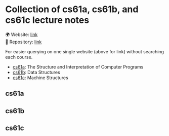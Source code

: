 <head>
  <meta name="viewport" content="width=device-width, initial-scale=1">
</head>
  
# Collection of cs61a, cs61b, and cs61c lecture notes

<!--
<div align="center">
    <img src="./background.svg" width="400" height="400" alt="css-in-readme">
</div>\
<button onclick="darkMode()">Darkmode</button> 
<button onclick="lightMode()">LightMode</button>
-->

🌍 Website: [link](https://cdrhim.github.io/ucberkeley-cs61abc/)\
💾 Repository: [link](https://www.github.com/cdrhim/ucberkeley-cs61abc/)

For easier querying on one single website (above for link) without searching each course.
- [cs61a](#cs61a): The Structure and Interpretation of Computer Programs
- [cs61b](#cs61b): Data Structures
- [cs61c](#cs61c): Machine Structures

## cs61a
<!--![cs61a](./cs61a/summer2020/00-All_Lectures_Combined_(1~26).pdf)-->
<object data="./cs61a/summer2020/00-All_Lectures_Combined_(1~26).pdf" type="application/pdf" style="min-height: 100vh; width: 100%;"></object>


## cs61b
<!--![cs61b](./cs61b/spring2022/lect0-combined-all.pdf)-->
<object data="./cs61b/spring2022/lect0-combined-all.pdf" type="application/pdf" style="min-height: 100vh; width: 100%;"></object>


## cs61c
<object data="./cs61c/spring2022/lec00-combined-all.pdf" type="application/pdf" style="min-height: 100vh; width: 100%;"></object>

